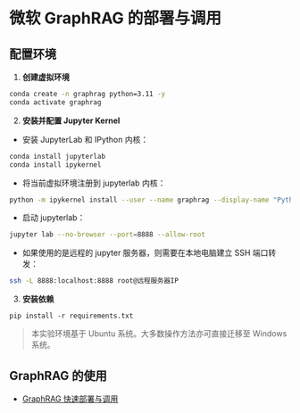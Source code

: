 # 微软 GraphRAG 的部署与调用

## 配置环境

1. **创建虚拟环境**
```sh
conda create -n graphrag python=3.11 -y
conda activate graphrag
```

2. **安装并配置 Jupyter Kernel**
* 安装 JupyterLab 和 IPython 内核：
```sh
conda install jupyterlab
conda install ipykernel
```
* 将当前虚拟环境注册到 jupyterlab 内核：
```sh
python -m ipykernel install --user --name graphrag --display-name "Python (graphrag)"
```
* 启动 jupyterlab：
```sh
jupyter lab --no-browser --port=8888 --allow-root
```
* 如果使用的是远程的 jupyter 服务器，则需要在本地电脑建立 SSH 端口转发：
```sh
ssh -L 8888:localhost:8888 root@远程服务器IP
```

3. **安装依赖**
```
pip install -r requirements.txt
```

> 本实验环境基于 Ubuntu 系统。大多数操作方法亦可直接迁移至 Windows 系统。

## GraphRAG 的使用
- [GraphRAG 快速部署与调用](./graphrag_quick_start.ipynb)
